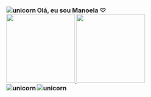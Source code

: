 <h3> Olá, eu sou Manoela ♡ </<h3>



<img align="left" alt="unicorn" src="https://media.giphy.com/media/901ojwtVHZAze/giphy.gif" frameBorder="0" class="giphy-embed">
  


<div>
  <a href="https://github.com/Manuzit">
  <img height="180em" src="https://github-readme-stats.vercel.app/api?username=Manuzit&show_icons=true&theme=dracula&include_all_commits=true&count_private=true"/>
  <img height="180em" src="https://github-readme-stats.vercel.app/api/top-langs/?username=Manuzit&layout=compact&langs_count=7&theme=dracula"/>
</div>
	
	

<img align="left" alt="unicorn" src="https://media.giphy.com/media/ONGUmqZCalAKO8PH7C/giphy.gif" frameBorder="0" class="giphy-embed">

	
<img align="left" alt="unicorn" src="https://media.giphy.com/media/6Bvc7DWoZ1lZu/giphy.gif" frameBorder="0" class="giphy-embed">
	

	
